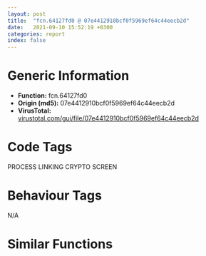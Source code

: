 ```yaml
---
layout: post
title:  "fcn.64127fd0 @ 07e4412910bcf0f5969ef64c44eecb2d"
date:   2021-09-10 15:52:19 +0300
categories: report
index: false
---
```


# Generic Information
- **Function:** fcn.64127fd0
- **Origin (md5):** 07e4412910bcf0f5969ef64c44eecb2d
- **VirusTotal:** [virustotal.com/gui/file/07e4412910bcf0f5969ef64c44eecb2d][virustotal_ref]

# Code Tags
<span class="tag" id="PROCESS">PROCESS</span>
<span class="tag" id="LINKING">LINKING</span>
<span class="tag" id="CRYPTO">CRYPTO</span>
<span class="tag" id="SCREEN">SCREEN</span>


# Behaviour Tags
<span class="bhv-tag" id="na">N/A</span>

# Similar Functions
<script type="text/javascript" src="https://www.gstatic.com/charts/loader.js"></script>
<script type="text/javascript">

    google.charts.load('current', {'packages':['corechart']});
    google.charts.setOnLoadCallback(drawChart);

    function drawChart() {
    var data = new google.visualization.DataTable();
        data.addColumn('number', 'X');
        data.addColumn('number', 'Y');
        data.addColumn({type: 'string', role: 'tooltip', 'p': {'html': true}});
        data.addColumn({'type': 'string', 'role': 'style'});
        
        data.addRows([
    [599.3395385742188, -1585.962158203125, '<b><a href="/report/fcn.64127fd0@07e4412910bcf0f5969ef64c44eecb2d">fcn.64127fd0</a><br>@07e4412910bcf0f5969ef64c44eecb2d</b><br>', 'point { fill-color: #e0440e; }'],
[-599.3396606445312, 1585.962158203125, '<b><a href="/report/fcn.004784b0@e2ba7f10eb234338a49853c34d7d9c56">fcn.004784b0</a><br>@e2ba7f10eb234338a49853c34d7d9c56</b><br>', 'null'],

        ]);

    var options = {
        title: 'Similarity Plot',
        legend: 'none',
        colors: ['#dedbd9', '#e6693e', '#ec8f6e', '#f3b49f', '#f6c7b6'],
        tooltip: {isHtml: true, trigger: 'both'},
        explorer: {
        actions: ["dragToZoom", "rightClickToReset"],
        },
        chartArea: {
        width: '80%',
        height: '80%'
        },
        width: '100%',
        height: '100%'
    };

    var chart = new google.visualization.ScatterChart(document.getElementById('chart_div'));

    chart.draw(data, options);
    }
    
</script>


<div id="chart_div" style="width: 100%px; height: 100%;"></div>

# Disassembled Code
{% highlight nasm %}

push ebp
lea ebp, [esp-0x3e0]
mov eax, 0x3e0
call fcn.64142a00
push 0xfffffffffffffffe
push 0x641929d8
push 0x641435c4
mov eax, dword
push eax
sub esp, 8
mov eax, 0x70
call fcn.64142a00
mov eax, dword[0x641b8950]
xor dword[ebp-8], eax
xor eax, ebp
mov dword[ebp+0x3dc], eax
push ebx
push esi
push edi
push eax
lea eax, [ebp-0x10]
mov dword
mov dword[ebp-0x18], esp
mov dword[ebp-0x30], 0
xor edi, edi
mov dword[ebp-0x50], edi
push str.ADVAPI32.DLL
mov ebx, dword[sym.imp.KERNEL32.dll_LoadLibraryA]
call ebx
mov esi, eax
push str.KERNEL32.DLL
call ebx
mov dword[ebp-0x20], eax
push str.NETAPI32.DLL
call ebx
mov dword[ebp-0x40], eax
xor ecx, ecx
mov dword[ebp-0x2c], ecx
mov dword[ebp-0x24], ecx
mov dword[ebp-0x28], ecx
mov dword[ebp-0x38], ecx
xor edx, edx
mov dword[ebp-0x34], edx
mov ebx, dword[sym.imp.KERNEL32.dll_GetProcAddress]
test eax, eax
je 0x6412808b
push str.NetStatisticsGet
push eax
call ebx
mov dword[ebp-0x38], eax
push str.NetApiBufferFree
push dword[ebp-0x40]
call ebx
mov edx, eax
mov dword[ebp-0x34], edx
mov ecx, dword[ebp-0x38]
test ecx, ecx
je 0x64128113
test edx, edx
je 0x64128113
lea eax, [ebp-0x1c]
push eax
push 0
push 0
push str.LanmanWorkstation
push 0
call ecx
test eax, eax
jne 0x641280d5
mov eax, 8
call fcn.64142a00
fld qword[0x6418a598]
fstp qword[esp]
push 0xd8
push dword[ebp-0x1c]
call fcn.640e3af0
add esp, 0x10
push dword[ebp-0x1c]
call dword[ebp-0x34]
lea eax, [ebp-0x1c]
push eax
push 0
push 0
push str.LanmanServer
push 0
mov eax, dword[ebp-0x38]
call eax
test eax, eax
jne 0x64128113
mov eax, 8
call fcn.64142a00
fld qword[0x6418a590]
fstp qword[esp]
push 0x44
push dword[ebp-0x1c]
call fcn.640e3af0
add esp, 0x10
push dword[ebp-0x1c]
call dword[ebp-0x34]
mov eax, dword[ebp-0x40]
test eax, eax
je 0x64128121
push eax
call dword[sym.imp.KERNEL32.dll_FreeLibrary]
test esi, esi
je 0x6412814a
push str.CryptAcquireContextW
push esi
call ebx
mov dword[ebp-0x2c], eax
push str.CryptGenRandom
push esi
call ebx
mov dword[ebp-0x24], eax
push str.CryptReleaseContext
push esi
call ebx
mov ecx, eax
mov dword[ebp-0x28], ecx
jmp 0x6412814c
xor ecx, ecx
mov eax, dword[ebp-0x2c]
test eax, eax
je 0x6412821f
cmp dword[ebp-0x24], edi
je 0x6412821f
test ecx, ecx
je 0x6412821f
push 0xf0000000
push 1
push 0
push 0
lea ecx, [ebp-0x30]
push ecx
call eax
test eax, eax
je 0x641281c0
lea eax, [ebp+0x39c]
push eax
push 0x40
push dword[ebp-0x30]
call dword[ebp-0x24]
test eax, eax
je 0x641281b8
mov eax, 8
call fcn.64142a00
fldz
fstp qword[esp]
push 0x40
lea eax, [ebp+0x39c]
push eax
call fcn.640e3af0
add esp, 0x10
mov edi, 1
mov dword[ebp-0x50], edi
push 0
push dword[ebp-0x30]
call dword[ebp-0x28]
push 0
push 0x16
push str.Intel_Hardware_Cryptographic_Service_Provider
push 0
lea eax, [ebp-0x30]
push eax
mov ecx, dword[ebp-0x2c]
call ecx
test eax, eax
je 0x6412821f
lea eax, [ebp+0x39c]
push eax
push 0x40
push dword[ebp-0x30]
call dword[ebp-0x24]
test eax, eax
je 0x64128217
mov eax, 8
call fcn.64142a00
fld qword[0x6418a5a0]
fstp qword[esp]
push 0x40
lea eax, [ebp+0x39c]
push eax
call fcn.640e3af0
add esp, 0x10
mov edi, 1
mov dword[ebp-0x50], edi
push 0
push dword[ebp-0x30]
call dword[ebp-0x28]
test esi, esi
je 0x6412822a
push esi
call dword[sym.imp.KERNEL32.dll_FreeLibrary]
call fcn.640d2ca0
test eax, eax
jne 0x64128311
push str.USER32.DLL
call dword[sym.imp.KERNEL32.dll_LoadLibraryA]
mov esi, eax
test esi, esi
je 0x64128311
push str.GetForegroundWindow
push esi
call ebx
mov dword[ebp-0x3c], eax
push str.GetCursorInfo
push esi
call ebx
mov dword[ebp-0x48], eax
push str.GetQueueStatus
push esi
call ebx
mov dword[ebp-0x44], eax
mov eax, dword[ebp-0x3c]
test eax, eax
je 0x64128296
call eax
mov dword[ebp-0x3c], eax
mov eax, 8
call fcn.64142a00
fldz
fstp qword[esp]
push 4
lea eax, [ebp-0x3c]
push eax
call fcn.640e3af0
add esp, 0x10
mov eax, dword[ebp-0x48]
test eax, eax
je 0x641282dc
mov dword[ebp+0x388], 0x14
lea ecx, [ebp+0x388]
push ecx
call eax
test eax, eax
je 0x641282dc
mov eax, 8
call fcn.64142a00
fld qword[0x6418a568]
fstp qword[esp]
push dword[ebp+0x388]
lea eax, [ebp+0x388]
push eax
call fcn.640e3af0
add esp, 0x10
mov eax, dword[ebp-0x44]
test eax, eax
je 0x6412830a
push 0xbf
call eax
mov dword[ebp-0x4c], eax
mov eax, 8
call fcn.64142a00
fld1
fstp qword[esp]
push 4
lea eax, [ebp-0x4c]
push eax
call fcn.640e3af0
add esp, 0x10
push esi
call dword[sym.imp.KERNEL32.dll_FreeLibrary]
cmp dword[ebp-0x20], 0
je 0x6412871d
xor esi, esi
mov dword[ebp-0x24], esi
push str.CreateToolhelp32Snapshot
mov esi, dword[ebp-0x20]
push esi
call ebx
mov dword[ebp-0x28], eax
push str.CloseToolhelp32Snapshot
push esi
call ebx
mov dword[ebp-0x5c], eax
push str.Heap32First
push esi
call ebx
mov dword[ebp-0x40], eax
push str.Heap32Next
push esi
call ebx
mov dword[ebp-0x2c], eax
push str.Heap32ListFirst
push esi
call ebx
mov esi, eax
mov dword[ebp-0x60], esi
push str.Heap32ListNext
push dword[ebp-0x20]
call ebx
mov dword[ebp-0x34], eax
push str.Process32First
push dword[ebp-0x20]
call ebx
mov dword[ebp-0x38], eax
push str.Process32Next
push dword[ebp-0x20]
call ebx
mov dword[ebp-0x54], eax
push str.Thread32First
push dword[ebp-0x20]
call ebx
mov dword[ebp-0x44], eax
push str.Thread32Next
push dword[ebp-0x20]
call ebx
mov dword[ebp-0x48], eax
push str.Module32First
push dword[ebp-0x20]
call ebx
mov dword[ebp-0x3c], eax
push str.Module32Next
push dword[ebp-0x20]
call ebx
mov ecx, eax
mov dword[ebp-0x58], ecx
mov eax, dword[ebp-0x28]
test eax, eax
je 0x64128714
cmp dword[ebp-0x40], 0
je 0x64128714
cmp dword[ebp-0x2c], 0
je 0x64128714
test esi, esi
je 0x64128714
cmp dword[ebp-0x34], 0
je 0x64128714
cmp dword[ebp-0x38], 0
je 0x64128714
cmp dword[ebp-0x54], 0
je 0x64128714
cmp dword[ebp-0x44], 0
je 0x64128714
cmp dword[ebp-0x48], 0
je 0x64128714
cmp dword[ebp-0x3c], 0
je 0x64128714
test ecx, ecx
je 0x64128714
push 0
push 0xf
call eax
mov esi, eax
mov dword[ebp-0x1c], esi
cmp esi, 0xffffffff
je 0x64128714
xor eax, eax
mov dword[ebp+0x38c], eax
mov dword[ebp+0x390], eax
mov dword[ebp+0x394], eax
mov dword[ebp+0x398], eax
mov dword[ebp+0x38c], 0x10
mov ebx, dword[sym.imp.KERNEL32.dll_GetTickCount]
test edi, edi
je 0x6412846b
call ebx
mov dword[ebp-0x24], eax
lea eax, [ebp+0x38c]
push eax
push esi
call dword[ebp-0x60]
test eax, eax
je 0x641285a9
mov esi, 0x2a
mov dword[ebp-0x28], esi
mov eax, 8
call fcn.64142a00
fld qword[0x6418a570]
fstp qword[esp]
push dword[ebp+0x38c]
lea eax, [ebp+0x38c]
push eax
call fcn.640e3af0
add esp, 0x10
wait
mov dword[ebp-4], 0
xor eax, eax
mov dword[ebp-0x88], eax
mov dword[ebp-0x84], eax
mov dword[ebp-0x80], eax
mov dword[ebp-0x7c], eax
mov dword[ebp-0x78], eax
mov dword[ebp-0x74], eax
mov dword[ebp-0x70], eax
mov dword[ebp-0x6c], eax
mov dword[ebp-0x68], eax
mov dword[ebp-0x88], 0x24
push dword[ebp+0x394]
push dword[ebp+0x390]
lea eax, [ebp-0x88]
push eax
call dword[ebp-0x40]
test eax, eax
je 0x64128556
mov esi, 0x50
mov dword[ebp-0x64], esi
mov eax, 8
call fcn.64142a00
fld qword[0x6418a578]
fstp qword[esp]
push dword[ebp-0x88]
lea eax, [ebp-0x88]
push eax
call fcn.640e3af0
add esp, 0x10
lea eax, [ebp-0x88]
push eax
call dword[ebp-0x2c]
test eax, eax
je 0x64128553
test edi, edi
je 0x6412854b
call ebx
sub eax, dword[ebp-0x24]
cmp eax, 0x3e8
jae 0x64128553
dec esi
mov dword[ebp-0x64], esi
test esi, esi
jg 0x64128505
mov esi, dword[ebp-0x28]
wait
mov dword[ebp-4], 0xfffffffe
jmp 0x64128580
lea eax, [ebp+0x38c]
push eax
push dword[ebp-0x1c]
call dword[ebp-0x34]
test eax, eax
je 0x641285a9
test edi, edi
je 0x641285a1
call ebx
sub eax, dword[ebp-0x24]
cmp eax, 0x3e8
jae 0x641285a9
test esi, esi
jg 0x64128486
mov dword[ebp+0x224], 0x128
test edi, edi
je 0x641285bd
call ebx
mov esi, eax
jmp 0x641285c0
mov esi, dword[ebp-0x24]
lea eax, [ebp+0x224]
push eax
push dword[ebp-0x1c]
call dword[ebp-0x38]
test eax, eax
je 0x64128629
fld qword[0x6418a588]
mov eax, 8
call fcn.64142a00
fstp qword[esp]
push dword[ebp+0x224]
lea eax, [ebp+0x224]
push eax
call fcn.640e3af0
add esp, 0x10
lea eax, [ebp+0x224]
push eax
push dword[ebp-0x1c]
call dword[ebp-0x54]
test eax, eax
je 0x64128629
test edi, edi
fld qword[0x6418a588]
je 0x641285d7
fstp st(0)
call ebx
sub eax, esi
cmp eax, 0x3e8
fld qword[0x6418a588]
jb 0x641285d7
fstp st(0)
mov dword[ebp+0x36c], 0x1c
test edi, edi
je 0x6412863b
call ebx
mov esi, eax
lea eax, [ebp+0x36c]
push eax
push dword[ebp-0x1c]
call dword[ebp-0x44]
test eax, eax
je 0x641286a4
fld qword[0x6418a580]
mov eax, 8
call fcn.64142a00
fstp qword[esp]
push dword[ebp+0x36c]
lea eax, [ebp+0x36c]
push eax
call fcn.640e3af0
add esp, 0x10
lea eax, [ebp+0x36c]
push eax
push dword[ebp-0x1c]
call dword[ebp-0x48]
test eax, eax
je 0x641286a4
test edi, edi
fld qword[0x6418a580]
je 0x64128652
fstp st(0)
call ebx
sub eax, esi
cmp eax, 0x3e8
fld qword[0x6418a580]
jb 0x64128652
fstp st(0)
mov dword[ebp], 0x224
test edi, edi
je 0x641286b3
call ebx
mov esi, eax
lea eax, [ebp]
push eax
push dword[ebp-0x1c]
call dword[ebp-0x3c]
test eax, eax
je 0x64128700
mov eax, 8
call fcn.64142a00
fld qword[0x6418a588]
fstp qword[esp]
push dword[ebp]
lea eax, [ebp]
push eax
call fcn.640e3af0
add esp, 0x10
lea eax, [ebp]
push eax
push dword[ebp-0x1c]
call dword[ebp-0x58]
test eax, eax
je 0x64128700
test edi, edi
je 0x641286c1
call ebx
sub eax, esi
cmp eax, 0x3e8
jb 0x641286c1
mov eax, dword[ebp-0x5c]
push dword[ebp-0x1c]
test eax, eax
je 0x6412870e
call eax
jmp 0x64128714
call dword[sym.imp.KERNEL32.dll_CloseHandle]
push dword[ebp-0x20]
call dword[sym.imp.KERNEL32.dll_FreeLibrary]
call fcn.641287a0
lea eax, [ebp+0x34c]
push eax
call dword[sym.imp.KERNEL32.dll_GlobalMemoryStatus]
mov eax, 8
call fcn.64142a00
fld1
fstp qword[esp]
push 0x20
lea eax, [ebp+0x34c]
push eax
call fcn.640e3af0
add esp, 0x10
call dword[sym.imp.KERNEL32.dll_GetCurrentProcessId]
mov dword[ebp-0x4c], eax
mov eax, 8
call fcn.64142a00
fld1
fstp qword[esp]
push 4
lea eax, [ebp-0x4c]
push eax
call fcn.640e3af0
add esp, 0x10
mov eax, 1
mov ecx, dword[ebp-0x10]
mov dword
pop ecx
pop edi
pop esi
pop ebx
mov ecx, dword[ebp+0x3dc]
xor ecx, ebp
call fcn.641429ea
lea esp, [ebp+0x3e0]
pop ebp
ret

{% endhighlight %}

[virustotal_ref]: https://www.virustotal.com/gui/file/07e4412910bcf0f5969ef64c44eecb2d
